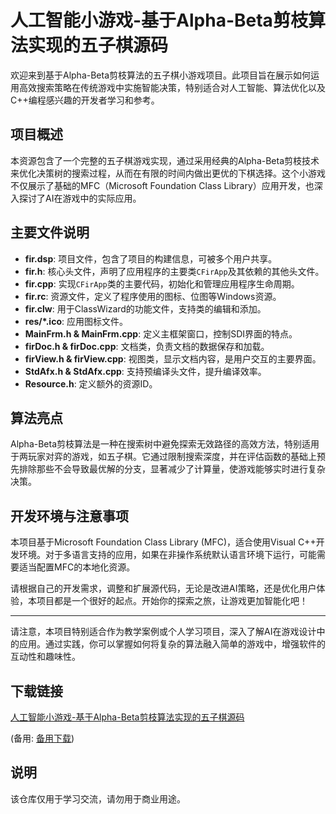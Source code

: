 # 人工智能小游戏-基于Alpha-Beta剪枝算法实现的五子棋源码

欢迎来到基于Alpha-Beta剪枝算法的五子棋小游戏项目。此项目旨在展示如何运用高效搜索策略在传统游戏中实施智能决策，特别适合对人工智能、算法优化以及C++编程感兴趣的开发者学习和参考。

## 项目概述

本资源包含了一个完整的五子棋游戏实现，通过采用经典的Alpha-Beta剪枝技术来优化决策树的搜索过程，从而在有限的时间内做出更优的下棋选择。这个小游戏不仅展示了基础的MFC（Microsoft Foundation Class Library）应用开发，也深入探讨了AI在游戏中的实际应用。

## 主要文件说明

- **fir.dsp**: 项目文件，包含了项目的构建信息，可被多个用户共享。
- **fir.h**: 核心头文件，声明了应用程序的主要类`CFirApp`及其依赖的其他头文件。
- **fir.cpp**: 实现`CFirApp`类的主要代码，初始化和管理应用程序生命周期。
- **fir.rc**: 资源文件，定义了程序使用的图标、位图等Windows资源。
- **fir.clw**: 用于ClassWizard的功能文件，支持类的编辑和添加。
- **res/\*.ico**: 应用图标文件。
- **MainFrm.h & MainFrm.cpp**: 定义主框架窗口，控制SDI界面的特点。
- **firDoc.h & firDoc.cpp**: 文档类，负责文档的数据保存和加载。
- **firView.h & firView.cpp**: 视图类，显示文档内容，是用户交互的主要界面。
- **StdAfx.h & StdAfx.cpp**: 支持预编译头文件，提升编译效率。
- **Resource.h**: 定义额外的资源ID。

## 算法亮点

Alpha-Beta剪枝算法是一种在搜索树中避免探索无效路径的高效方法，特别适用于两玩家对弈的游戏，如五子棋。它通过限制搜索深度，并在评估函数的基础上预先排除那些不会导致最优解的分支，显著减少了计算量，使游戏能够实时进行复杂决策。

## 开发环境与注意事项

本项目基于Microsoft Foundation Class Library (MFC)，适合使用Visual C++开发环境。对于多语言支持的应用，如果在非操作系统默认语言环境下运行，可能需要适当配置MFC的本地化资源。

请根据自己的开发需求，调整和扩展源代码，无论是改进AI策略，还是优化用户体验，本项目都是一个很好的起点。开始你的探索之旅，让游戏更加智能化吧！

---

请注意，本项目特别适合作为教学案例或个人学习项目，深入了解AI在游戏设计中的应用。通过实践，你可以掌握如何将复杂的算法融入简单的游戏中，增强软件的互动性和趣味性。

## 下载链接
[人工智能小游戏-基于Alpha-Beta剪枝算法实现的五子棋源码](https://pan.quark.cn/s/cfdd9f3973c4) 

(备用: [备用下载](https://pan.baidu.com/s/1aRNLXQTxbCasHSjaRyK5oA?pwd=1234))

## 说明

该仓库仅用于学习交流，请勿用于商业用途。
